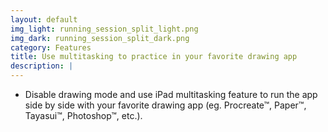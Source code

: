 ```yaml
---
layout: default
img_light: running_session_split_light.png
img_dark: running_session_split_dark.png
category: Features
title: Use multitasking to practice in your favorite drawing app
description: |
---
```


- Disable drawing mode and use iPad multitasking feature to run the app side by side with your favorite drawing app (eg. Procreate™, Paper™, Tayasui™, Photoshop™, etc.).
